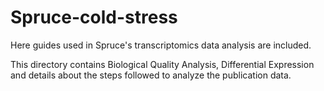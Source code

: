 # Spruce-cold-stress

Here guides used in Spruce's transcriptomics data analysis are included.

This directory contains Biological Quality Analysis, Differential Expression and details about the steps followed to analyze the publication data.  
